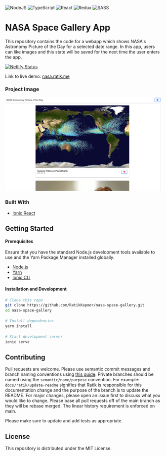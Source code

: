 <img alt="NodeJS" src="https://img.shields.io/badge/node.js%20-%2343853D.svg?&style=for-the-badge&logo=node.js&logoColor=white"/> <img alt="TypeScript" src="https://img.shields.io/badge/typescript%20-%23007ACC.svg?&style=for-the-badge&logo=typescript&logoColor=white"/> <img alt="React" src="https://img.shields.io/badge/react%20-%2320232a.svg?&style=for-the-badge&logo=react&logoColor=%2361DAFB"/> <img alt="Redux" src="https://img.shields.io/badge/redux%20-%23593d88.svg?&style=for-the-badge&logo=redux&logoColor=white"/> <img alt="SASS" src="https://img.shields.io/badge/SASS%20-hotpink.svg?&style=for-the-badge&logo=SASS&logoColor=white"/>

# NASA Space Gallery App

This repository contains the code for a webapp which shows NASA's Astronomy Picture of the Day for a selected date range. In this app, users can like images and this state will be saved for the next time the user enters the app.

[![Netlify Status](https://api.netlify.com/api/v1/badges/cc750d24-d587-4784-a946-65e6b7a09f52/deploy-status)](https://app.netlify.com/sites/ratik-nasa/deploys)

Link to live demo: [nasa.ratik.me](https://nasa.ratik.me)

### Project Image

![](docs/home-screen.png)

### Built With

- [Ionic React](https://ionicframework.com)

## Getting Started

#### Prerequisites

Ensure that you have the standard Node.js development tools available to use and the Yarn Package Manager installed globally.

- [Node.js](https://nodejs.org/en/)
- [Yarn](https://yarnpkg.com)
- [Ionic CLI](https://ionicframework.com/docs/cli)

#### Installation and Development

```bash
# Clone this repo
git clone https://github.com/RatikKapoor/nasa-space-gallery.git
cd nasa-space-gallery

# Install dependencies
yarn install

# Start development server
ionic serve
```

## Contributing

Pull requests are welcome. Please use semantic commit messages and branch naming conventions using [this guide](https://www.conventionalcommits.org/en/v1.0.0/). Private branches should be named using the `semantic/name/purpose` convention. For example: `docs/ratik/update-readme` signifies that Ratik is responsible for this documentation change and the purpose of the branch is to update the README. For major changes, please open an issue first to discuss what you would like to change. Please base all pull requests off of the main branch as they will be rebase merged. The linear history requirement is enforced on main.

Please make sure to update and add tests as appropriate.

## License

This repository is distributed under the MIT License.
